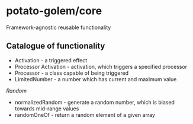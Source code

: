 # potato-golem/core

Framework-agnostic reusable functionality

## Catalogue of functionality

* Activation - a triggered effect
* Processor Activation - activation, which triggers a specified processor
* Processor - a class capable of being triggered
* LimitedNumber - a number which has current and maximum value

*Random*

* normalizedRandom - generate a random number, which is biased towards mid-range values
* randomOneOf - return a random element of a given array
